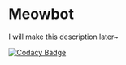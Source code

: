 # Meowbot
I will make this description later~

[![Codacy Badge](https://app.codacy.com/project/badge/Grade/3ff501a304d04c0ea37af49720a5693d)](https://www.codacy.com/gh/Riverxik/Meowbot_2021/dashboard?utm_source=github.com&amp;utm_medium=referral&amp;utm_content=Riverxik/Meowbot_2021&amp;utm_campaign=Badge_Grade)